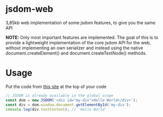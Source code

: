 # jsdom-web
 3,85kb web implementation of some jsdom features, to give you the same API

**NOTE:** Only most important features are implemented. The goal of this is to provide a lightweight implementation of the core jsdom API for the web, without implementing an own serializer and instead using the native document.createElement() and document.createTextNode() methods.

# Usage
Put the code from [this site](https://cdn.jsdelivr.net/npm/jsdom-web@latest/index.min.js) at the top of your code

```js
// JSDOM is already available in the global scope
const dom = new JSDOM('<div id="my-div">Hello World</div>');
const div = dom.window.document.getElementById('my-div');
console.log(div.textContent); // 'Hello World'
```